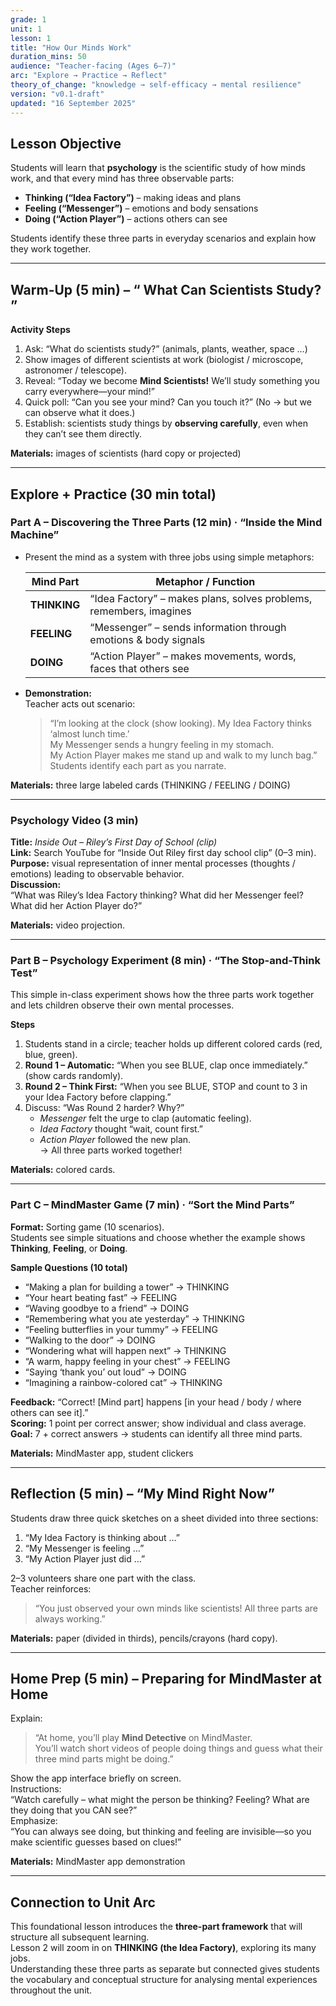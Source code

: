 ```yaml
---
grade: 1
unit: 1
lesson: 1
title: "How Our Minds Work"
duration_mins: 50
audience: "Teacher-facing (Ages 6–7)"
arc: "Explore → Practice → Reflect"
theory_of_change: "knowledge → self-efficacy → mental resilience"
version: "v0.1-draft"
updated: "16 September 2025"
---
```


## Lesson Objective
Students will learn that **psychology** is the scientific study of how minds work, and that every mind has three observable parts:

- **Thinking (“Idea Factory”)** – making ideas and plans  
- **Feeling (“Messenger”)** – emotions and body sensations  
- **Doing (“Action Player”)** – actions others can see  

Students identify these three parts in everyday scenarios and explain how they work together.

---

## Warm-Up (5 min) – “ What Can Scientists Study? ”

**Activity Steps**
1. Ask: “What do scientists study?” (animals, plants, weather, space …)  
2. Show images of different scientists at work (biologist / microscope, astronomer / telescope).  
3. Reveal: “Today we become **Mind Scientists!** We’ll study something you carry everywhere—your mind!”  
4. Quick poll: “Can you see your mind? Can you touch it?” (No → but we can observe what it does.)  
5. Establish: scientists study things by **observing carefully**, even when they can’t see them directly.

**Materials:** images of scientists (hard copy or projected)

---

## Explore + Practice (30 min total)

### Part A – Discovering the Three Parts (12 min) · “Inside the Mind Machine”
- Present the mind as a system with three jobs using simple metaphors:

  | Mind Part | Metaphor / Function |
  |------------|---------------------|
  | **THINKING** | “Idea Factory” – makes plans, solves problems, remembers, imagines |
  | **FEELING** | “Messenger” – sends information through emotions & body signals |
  | **DOING** | “Action Player” – makes movements, words, faces that others see |

- **Demonstration:**  
  Teacher acts out scenario:  
  > “I’m looking at the clock (show looking). My Idea Factory thinks ‘almost lunch time.’  
  > My Messenger sends a hungry feeling in my stomach.  
  > My Action Player makes me stand up and walk to my lunch bag.”  
  Students identify each part as you narrate.

**Materials:** three large labeled cards (THINKING / FEELING / DOING)

---

### Psychology Video (3 min)
**Title:** *Inside Out – Riley’s First Day of School (clip)*  
**Link:** Search YouTube for “Inside Out Riley first day school clip” (0–3 min).  
**Purpose:** visual representation of inner mental processes (thoughts / emotions) leading to observable behavior.  
**Discussion:**  
“What was Riley’s Idea Factory thinking? What did her Messenger feel? What did her Action Player do?”

**Materials:** video projection.

---

### Part B – Psychology Experiment (8 min) · “The Stop-and-Think Test”
This simple in-class experiment shows how the three parts work together and lets children observe their own mental processes.

**Steps**
1. Students stand in a circle; teacher holds up different colored cards (red, blue, green).  
2. **Round 1 – Automatic:** “When you see BLUE, clap once immediately.” (show cards randomly).  
3. **Round 2 – Think First:** “When you see BLUE, STOP and count to 3 in your Idea Factory before clapping.”  
4. Discuss: “Was Round 2 harder? Why?”  
   - *Messenger* felt the urge to clap (automatic feeling).  
   - *Idea Factory* thought “wait, count first.”  
   - *Action Player* followed the new plan.  
   → All three parts worked together!

**Materials:** colored cards.

---

### Part C – MindMaster Game (7 min) · “Sort the Mind Parts”
**Format:** Sorting game (10 scenarios).  
Students see simple situations and choose whether the example shows **Thinking**, **Feeling**, or **Doing**.

**Sample Questions (10 total)**
- “Making a plan for building a tower” → THINKING  
- “Your heart beating fast” → FEELING  
- “Waving goodbye to a friend” → DOING  
- “Remembering what you ate yesterday” → THINKING  
- “Feeling butterflies in your tummy” → FEELING  
- “Walking to the door” → DOING  
- “Wondering what will happen next” → THINKING  
- “A warm, happy feeling in your chest” → FEELING  
- “Saying ‘thank you’ out loud” → DOING  
- “Imagining a rainbow-colored cat” → THINKING  

**Feedback:** “Correct! [Mind part] happens [in your head / body / where others can see it].”  
**Scoring:** 1 point per correct answer; show individual and class average.  
**Goal:** 7 + correct answers → students can identify all three mind parts.

**Materials:** MindMaster app, student clickers

---

## Reflection (5 min) – “My Mind Right Now”
Students draw three quick sketches on a sheet divided into three sections:

1. “My Idea Factory is thinking about …”  
2. “My Messenger is feeling …”  
3. “My Action Player just did …”

2–3 volunteers share one part with the class.  
Teacher reinforces:  
> “You just observed your own minds like scientists! All three parts are always working.”  

**Materials:** paper (divided in thirds), pencils/crayons (hard copy).

---

## Home Prep (5 min) – Preparing for MindMaster at Home
Explain:  
> “At home, you’ll play **Mind Detective** on MindMaster.  
> You’ll watch short videos of people doing things and guess what their three mind parts might be doing.”

Show the app interface briefly on screen.  
Instructions:  
“Watch carefully – what might the person be thinking? Feeling? What are they doing that you CAN see?”  
Emphasize:  
“You can always see doing, but thinking and feeling are invisible—so you make scientific guesses based on clues!”  

**Materials:** MindMaster app demonstration

---

## Connection to Unit Arc
This foundational lesson introduces the **three-part framework** that will structure all subsequent learning.  
Lesson 2 will zoom in on **THINKING (the Idea Factory)**, exploring its many jobs.  
Understanding these three parts as separate but connected gives students the vocabulary and conceptual structure for analysing mental experiences throughout the unit.




